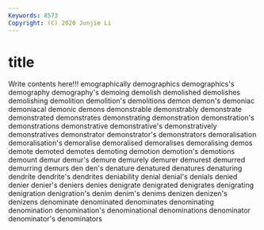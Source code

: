 ```yaml
---
Keywords: 8573
Copyright: (C) 2020 Junjie Li
---
```


# title

Write contents here!!!
emographically 
demographics 
demographics's 
demography 
demography's 
demoing 
demolish 
demolished
demolishes 
demolishing 
demolition 
demolition's 
demolitions 
demon 
demon's 
demoniac 
demoniacal 
demonic
demons 
demonstrable 
demonstrably 
demonstrate 
demonstrated 
demonstrates 
demonstrating 
demonstration 
demonstration's 
demonstrations
demonstrative 
demonstrative's 
demonstratively 
demonstratives 
demonstrator 
demonstrator's 
demonstrators 
demoralisation 
demoralisation's 
demoralise
demoralised 
demoralises 
demoralising 
demos 
demote 
demoted 
demotes 
demoting 
demotion 
demotion's
demotions 
demount 
demur 
demur's 
demure 
demurely 
demurer 
demurest 
demurred 
demurring
demurs 
den 
den's 
denature 
denatured 
denatures 
denaturing 
dendrite 
dendrite's 
dendrites
deniability 
denial 
denial's 
denials 
denied 
denier 
denier's 
deniers 
denies 
denigrate
denigrated 
denigrates 
denigrating 
denigration 
denigration's 
denim 
denim's 
denims 
denizen 
denizen's
denizens 
denominate 
denominated 
denominates 
denominating 
denomination 
denomination's 
denominational 
denominations 
denominator
denominator's 
denominators 
